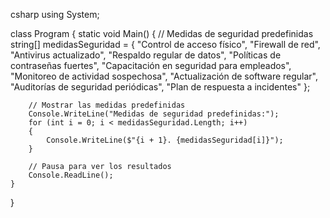 csharp
using System;

class Program
{
    static void Main()
    {
        // Medidas de seguridad predefinidas
        string[] medidasSeguridad = {
            "Control de acceso físico",
            "Firewall de red",
            "Antivirus actualizado",
            "Respaldo regular de datos",
            "Políticas de contraseñas fuertes",
            "Capacitación en seguridad para empleados",
            "Monitoreo de actividad sospechosa",
            "Actualización de software regular",
            "Auditorías de seguridad periódicas",
            "Plan de respuesta a incidentes"
        };

        // Mostrar las medidas predefinidas
        Console.WriteLine("Medidas de seguridad predefinidas:");
        for (int i = 0; i < medidasSeguridad.Length; i++)
        {
            Console.WriteLine($"{i + 1}. {medidasSeguridad[i]}");
        }

        // Pausa para ver los resultados
        Console.ReadLine();
    }
}
